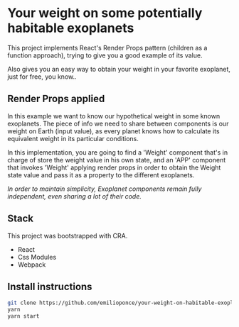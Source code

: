 # Your weight on some potentially habitable exoplanets

This project implements React's Render Props pattern (children as a function approach), trying to give you a good example of its value.

Also gives you an easy way to obtain your weight in your favorite exoplanet, just for free, you know..

## Render Props applied

In this example we want to know our hypothetical weight in some known exoplanets. The piece of info we need to share between components is our weight on Earth (input value), as every planet knows how to calculate its equivalent weight in its particular conditions.

In this implementation, you are going to find a 'Weight' component that's in charge of store the weight value in his own state, and an 'APP' component that invokes 'Weight' applying render props in order to obtain the Weight state value and pass it as a property to the different exoplanets.

_In order to maintain simplicity, Exoplanet components remain fully independent, even sharing a lot of their code._

## Stack

This project was bootstrapped with CRA.

- React
- Css Modules
- Webpack

## Install instructions

```sh
git clone https://github.com/emilioponce/your-weight-on-habitable-exoplanets.git
yarn
yarn start
```

